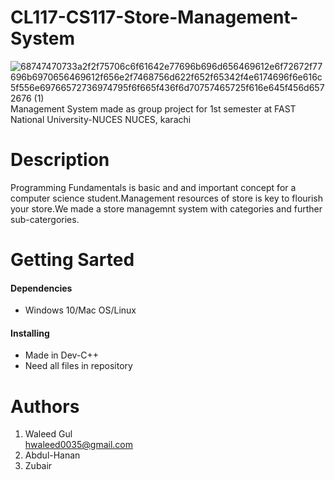 # CL117-CS117-Store-Management-System 
![68747470733a2f2f75706c6f61642e77696b696d656469612e6f72672f77696b6970656469612f656e2f7468756d622f652f65342f4e6174696f6e616c5f556e69766572736974795f6f665f436f6d70757465725f616e645f456d6572676 (1)](https://user-images.githubusercontent.com/84980384/142883094-f0749c11-8373-4c7a-9e07-b94648ab14b5.png)
                 Management System made as group project for 1st semester at FAST National University-NUCES NUCES, karachi
# Description
Programming Fundamentals is basic and and important concept for a computer science student.Management resources of store is key to flourish your store.We made a store managemnt system with categories and further sub-catergories.
# Getting Sarted
#### Dependencies ####
* Windows 10/Mac OS/Linux
#### Installing ####
* Made in Dev-C++
* Need all files in repository
# Authors
1. Waleed Gul\
hwaleed0035@gmail.com
2. Abdul-Hanan
3. Zubair


